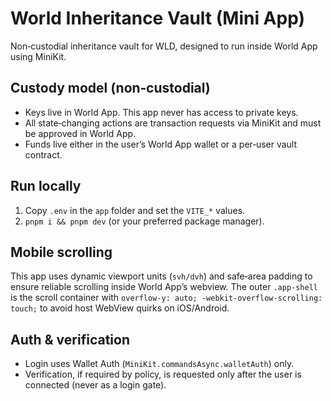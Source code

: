 # World Inheritance Vault (Mini App)

Non‑custodial inheritance vault for WLD, designed to run inside World App using MiniKit.

## Custody model (non‑custodial)
- Keys live in World App. This app never has access to private keys.
- All state‑changing actions are transaction requests via MiniKit and must be approved in World App.
- Funds live either in the user’s World App wallet or a per‑user vault contract.

## Run locally
1. Copy `.env` in the `app` folder and set the `VITE_*` values.
2. `pnpm i && pnpm dev` (or your preferred package manager).

## Mobile scrolling
This app uses dynamic viewport units (`svh/dvh`) and safe‑area padding to ensure reliable scrolling inside World App’s webview. The outer `.app-shell` is the scroll container with `overflow-y: auto; -webkit-overflow-scrolling: touch;` to avoid host WebView quirks on iOS/Android.

## Auth & verification
- Login uses Wallet Auth (`MiniKit.commandsAsync.walletAuth`) only.
- Verification, if required by policy, is requested only after the user is connected (never as a login gate).
